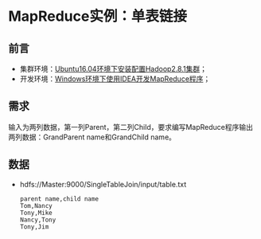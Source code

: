 # MapReduce实例：单表链接

## 前言

- 集群环境：[Ubuntu16.04环境下安装配置Hadoop2.8.1集群](./installing-hadoop2.8.1-on-ubuntu.md)；
- 开发环境：[Windows环境下使用IDEA开发MapReduce程序](./developing-mapreduce-programs-using-idea-in-windows-environment.md)；

## 需求

输入为两列数据，第一列Parent，第二列Child，要求编写MapReduce程序输出两列数据：GrandParent name和GrandChild name。

## 数据

- hdfs://Master:9000/SingleTableJoin/input/table.txt
  ```text
  parent name,child name
  Tom,Nancy
  Tony,Mike
  Nancy,Tony
  Tony,Jim
  ```
